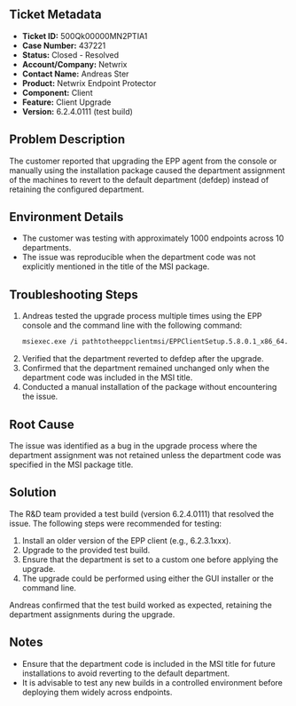 ## Ticket Metadata
- **Ticket ID:** 500Qk00000MN2PTIA1
- **Case Number:** 437221
- **Status:** Closed - Resolved
- **Account/Company:** Netwrix
- **Contact Name:** Andreas Ster
- **Product:** Netwrix Endpoint Protector
- **Component:** Client
- **Feature:** Client Upgrade
- **Version:** 6.2.4.0111 (test build)

## Problem Description
The customer reported that upgrading the EPP agent from the console or manually using the installation package caused the department assignment of the machines to revert to the default department (defdep) instead of retaining the configured department.

## Environment Details
- The customer was testing with approximately 1000 endpoints across 10 departments.
- The issue was reproducible when the department code was not explicitly mentioned in the title of the MSI package.

## Troubleshooting Steps
1. Andreas tested the upgrade process multiple times using the EPP console and the command line with the following command:
   ```bash
   msiexec.exe /i pathtotheeppclientmsi/EPPClientSetup.5.8.0.1_x86_64.msi /qn
   ```
2. Verified that the department reverted to defdep after the upgrade.
3. Confirmed that the department remained unchanged only when the department code was included in the MSI title.
4. Conducted a manual installation of the package without encountering the issue.

## Root Cause
The issue was identified as a bug in the upgrade process where the department assignment was not retained unless the department code was specified in the MSI package title.

## Solution
The R&D team provided a test build (version 6.2.4.0111) that resolved the issue. The following steps were recommended for testing:
1. Install an older version of the EPP client (e.g., 6.2.3.1xxx).
2. Upgrade to the provided test build.
3. Ensure that the department is set to a custom one before applying the upgrade.
4. The upgrade could be performed using either the GUI installer or the command line.

Andreas confirmed that the test build worked as expected, retaining the department assignments during the upgrade.

## Notes
- Ensure that the department code is included in the MSI title for future installations to avoid reverting to the default department.
- It is advisable to test any new builds in a controlled environment before deploying them widely across endpoints.